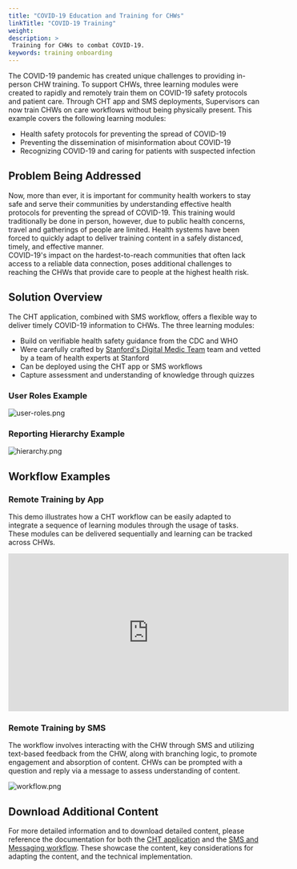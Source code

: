 ```yaml
---
title: "COVID-19 Education and Training for CHWs"
linkTitle: "COVID-19 Training"
weight: 
description: >
 Training for CHWs to combat COVID-19.
keywords: training onboarding 
---
```


The COVID-19 pandemic has created unique challenges to providing in-person CHW training. To support CHWs, three learning modules were created to rapidly and remotely train them on COVID-19 safety protocols and patient care. Through CHT app and SMS deployments, Supervisors can now train CHWs on care workflows without being physically present. This example covers the following learning modules:

* Health safety protocols for preventing the spread of COVID-19
* Preventing the dissemination of misinformation about COVID-19
* Recognizing COVID-19 and caring for patients with suspected infection

## Problem Being Addressed

Now, more than ever, it is important for community health workers to stay safe and serve their communities by understanding effective health protocols for preventing the spread of COVID-19. This training would traditionally be done in person, however, due to public health concerns, travel and gatherings of people are limited. Health systems have been forced to quickly adapt to deliver training content in a safely distanced, timely, and effective manner.  
COVID-19's impact on the hardest-to-reach communities that often lack access to a reliable data connection, poses additional challenges to reaching the CHWs that provide care to people at the highest health risk. 

## Solution Overview

The CHT application, combined with SMS workflow, offers a flexible way to deliver timely COVID-19 information to CHWs. The three learning modules:

* Build on verifiable health safety guidance from the CDC and WHO
* Were carefully crafted by [Stanford's Digital Medic Team](https://digitalmedic.stanford.edu/) team and vetted by a team of health experts at Stanford
* Can be deployed using the CHT app or SMS workflows 
* Capture assessment and understanding of knowledge through quizzes

### User Roles Example

![user-roles.png](user-roles.png) 

### Reporting Hierarchy Example

![hierarchy.png](hierarchy.png)

## Workflow Examples

### Remote Training by App

This demo illustrates how a CHT workflow can be easily adapted to integrate a sequence of learning modules through the usage of tasks. These modules can be delivered sequentially and learning can be tracked across CHWs. 

<iframe width="560" height="315" src="https://www.youtube.com/embed/pFEFIY_SA7M" frameborder="0" allow="accelerometer; autoplay; encrypted-media; gyroscope; picture-in-picture" allowfullscreen></iframe>

### Remote Training by SMS

The workflow involves interacting with the CHW through SMS and utilizing text-based feedback from the CHW, along with branching logic, to promote engagement and absorption of content. CHWs can be prompted with a question and reply via a message to assess understanding of content.

![workflow.png](workflow1.png)

## Download Additional Content

For more detailed information and to download detailed content, please reference the documentation for both the [CHT application](https://docs.google.com/document/d/1Vd6x_WwS-S_sekRQnvW1UAS_rWaTnaawITfeXgX6Sdg/edit) and the [SMS and Messaging workflow](https://docs.google.com/document/d/1fPqZhl5gYoW_UJx6E3EWngWcICOH8mfmslo4r5JqmE0/edit?usp=sharing). These showcase the content, key considerations for adapting the content, and the technical implementation. 
